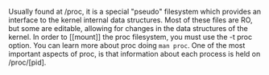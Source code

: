 Usually found at /proc, it is a special "pseudo" filesystem which provides an interface to the kernel internal data structures. Most of these files are RO, but some are editable, allowing for changes in the data structures of the kernel. In order to [[mount]] the proc filesystem, you must use the -t proc option. You can learn more about proc doing `man proc`. One of the most important aspects of proc, is that information about each process is held on /proc/\[pid].
